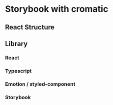 # Storybook with cromatic 

## React Structure

## Library 

### React

### Typescript

### Emotion / styled-component

### Storybook
